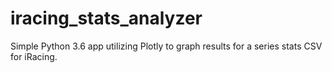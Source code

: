 # iracing_stats_analyzer
Simple Python 3.6 app utilizing Plotly to graph results for a series stats CSV for iRacing.
